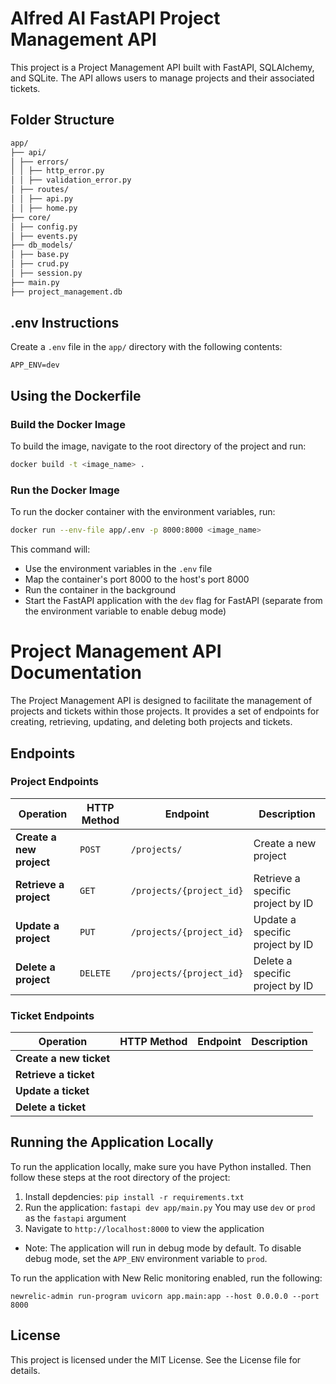 # Alfred AI FastAPI Project Management API

This project is a Project Management API built with FastAPI, SQLAlchemy, and SQLite. The API allows users to manage projects and their associated tickets.

## Folder Structure

```bash
app/
├── api/
│ ├── errors/
│ │ ├── http_error.py
│ │ ├── validation_error.py
│ ├── routes/
│ │ ├── api.py
│ │ ├── home.py
├── core/
│ ├── config.py
│ ├── events.py
├── db_models/
│ ├── base.py
│ ├── crud.py
│ ├── session.py
├── main.py
├── project_management.db
```

## .env Instructions

Create a `.env` file in the `app/` directory with the following contents:

```env
APP_ENV=dev
```

## Using the Dockerfile

### Build the Docker Image

To build the image, navigate to the root directory of the project and run:

```bash
docker build -t <image_name> .
```

### Run the Docker Image

To run the docker container with the environment variables, run:

```bash
docker run --env-file app/.env -p 8000:8000 <image_name>
```

This command will:

- Use the environment variables in the `.env` file
- Map the container's port 8000 to the host's port 8000
- Run the container in the background
- Start the FastAPI application with the `dev` flag for FastAPI (separate from the environment variable to enable debug mode)

# Project Management API Documentation

The Project Management API is designed to facilitate the management of projects and tickets within those projects. It provides a set of endpoints for creating, retrieving, updating, and deleting both projects and tickets.

## Endpoints

### Project Endpoints

| Operation                | HTTP Method | Endpoint                 | Description                       |
| ------------------------ | ----------- | ------------------------ | --------------------------------- |
| **Create a new project** | `POST`      | `/projects/`             | Create a new project              |
| **Retrieve a project**   | `GET`       | `/projects/{project_id}` | Retrieve a specific project by ID |
| **Update a project**     | `PUT`       | `/projects/{project_id}` | Update a specific project by ID   |
| **Delete a project**     | `DELETE`    | `/projects/{project_id}` | Delete a specific project by ID   |

### Ticket Endpoints

| Operation               | HTTP Method | Endpoint | Description |
| ----------------------- | ----------- | -------- | ----------- |
| **Create a new ticket** |             |          |             |
| **Retrieve a ticket**   |             |          |             |
| **Update a ticket**     |             |          |             |
| **Delete a ticket**     |             |          |             |

## Running the Application Locally

To run the application locally, make sure you have Python installed. Then follow these steps at the root directory of the project:

1. Install depdencies: `pip install -r requirements.txt`
2. Run the application: `fastapi dev app/main.py` You may use `dev` or `prod` as the `fastapi` argument
3. Navigate to `http://localhost:8000` to view the application

- Note: The application will run in debug mode by default. To disable debug mode, set the `APP_ENV` environment variable to `prod`.

To run the application with New Relic monitoring enabled, run the following:

```
newrelic-admin run-program uvicorn app.main:app --host 0.0.0.0 --port 8000
```

## License

This project is licensed under the MIT License. See the License file for details.
